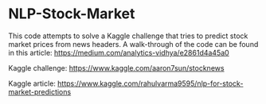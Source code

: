 # NLP-Stock-Market
This code attempts to solve a Kaggle challenge that tries to predict stock market prices from news headers. A walk-through of the code can be found in this article: https://medium.com/analytics-vidhya/e2861d4a45a0

Kaggle challenge: https://www.kaggle.com/aaron7sun/stocknews

Kaggle article: https://www.kaggle.com/rahulvarma9595/nlp-for-stock-market-predictions
